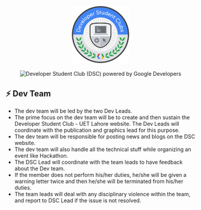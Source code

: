 <!-- Developer Student Club  (DSC) logo -->
<div align="center">
<img src="../assets/logo.png" alt="Developer Student Club logo" width="30%">
<br>
<br>
<img src="https://dzwonsemrish7.cloudfront.net/items/3n3N3Z35091y3k131M0X/Image%202019-08-13%20at%203.44.24%20PM.png?v=a160c865" alt="Developer Student Club (DSC) powered by Google Developers">
</div>

<h2>⚡ Dev Team</h2>

- The dev team will be led by the two Dev Leads.
- The prime focus on the dev team will be to create and then sustain the Developer Student Club - UET Lahore website. The Dev Leads will coordinate with the publication and graphics lead for this purpose.
- The dev team will be responsible for posting news and blogs on the DSC website.
- The dev team will also handle all the technical stuff while organizing an event like Hackathon.
- The DSC Lead will coordinate with the team leads to have feedback about the Dev team.
- If the member does not perform his/her duties, he/she will be given a warning letter twice and then he/she will be terminated from his/her duties.
- The team leads will deal with any disciplinary violence within the team, and report to DSC Lead if the issue is not resolved.
